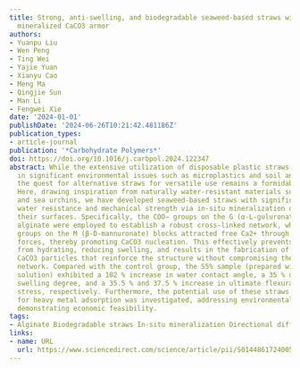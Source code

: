 ```yaml
---
title: Strong, anti-swelling, and biodegradable seaweed-based straws with surface
  mineralized CaCO3 armor
authors:
- Yuanpu Liu
- Wen Peng
- Ting Wei
- Yajie Yuan
- Xianyu Cao
- Meng Ma
- Qingjie Sun
- Man Li
- Fengwei Xie
date: '2024-01-01'
publishDate: '2024-06-26T10:21:42.481186Z'
publication_types:
- article-journal
publication: '*Carbohydrate Polymers*'
doi: https://doi.org/10.1016/j.carbpol.2024.122347
abstract: While the extensive utilization of disposable plastic straws has resulted
  in significant environmental issues such as microplastics and soil and ocean pollution,
  the quest for alternative straws for versatile use remains a formidable challenge.
  Here, drawing inspiration from naturally water-resistant materials such as bones
  and sea urchins, we have developed seaweed-based straws with significantly improved
  water resistance and mechanical strength via in-situ mineralization of CaCO3 on
  their surfaces. Specifically, the COO− groups on the G (α-L-guluronate) blocks of
  alginate were employed to establish a robust cross-linked network, while the COO−
  groups on the M (β-D-mannuronate) blocks attracted free Ca2+ through electrostatic
  forces, thereby promoting CaCO3 nucleation. This effectively prevents COOH groups
  from hydrating, reducing swelling, and results in the fabrication of nano- to micron-sized
  CaCO3 particles that reinforce the structure without compromising the cross-linked
  network. Compared with the control group, the S5% sample (prepared with 5 % Na2CO3
  solution) exhibited a 102 % increase in water contact angle, a 35 % decrease in
  swelling degree, and a 35.5 % and 37.5 % increase in ultimate flexural and tensile
  stress, respectively. Furthermore, the potential use of these straws as a waste
  for heavy metal adsorption was investigated, addressing environmental concerns while
  demonstrating economic feasibility.
tags:
- Alginate Biodegradable straws In-situ mineralization Directional diffusion assembly
links:
- name: URL
  url: https://www.sciencedirect.com/science/article/pii/S0144861724005733
---
```


